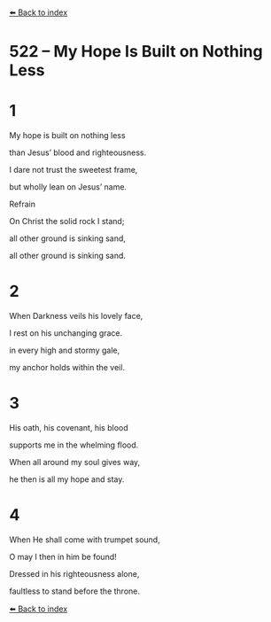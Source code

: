 [⬅️ Back to index](../README.md)

# 522 – My Hope Is Built on Nothing Less





# 1

My hope is built on nothing less

than Jesus’ blood and righteousness.

I dare not trust the sweetest frame,

but wholly lean on Jesus’ name.



Refrain

On Christ the solid rock I stand;

all other ground is sinking sand,

all other ground is sinking sand.



# 2

When Darkness veils his lovely face,

I rest on his unchanging grace.

in every high and stormy gale,

my anchor holds within the veil.



# 3

His oath, his covenant, his blood

supports me in the whelming flood.

When all around my soul gives way,

he then is all my hope and stay.



# 4

When He shall come with trumpet sound,

O may I then in him be found!

Dressed in his righteousness alone,

faultless to stand before the throne.

[⬅️ Back to index](../README.md)
